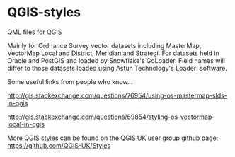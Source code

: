 QGIS-styles
===========

QML files for QGIS

Mainly for Ordnance Survey vector datasets including MasterMap, VectorMap Local and District, Meridian and Strategi.  For datasets held in Oracle and PostGIS and loaded by Snowflake's GoLoader.  Field names will differ to those datasets loaded using Astun Technology's Loader! software.

Some useful links from people who know...

http://gis.stackexchange.com/questions/76954/using-os-mastermap-slds-in-qgis

http://gis.stackexchange.com/questions/69854/styling-os-vectormap-local-in-qgis

More QGIS styles can be found on the QGIS UK user group github page: https://github.com/QGIS-UK/Styles
